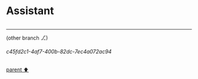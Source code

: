 # Assistant

```python

```

---

(other branch ⎇)
###### c45fd2c1-4af7-400b-82dc-7ec4a072ac94
[parent ⬆️](#57cb455c-2737-44b3-a944-2cb184bb8e7f)
